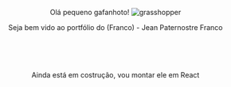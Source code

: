 <header className="App-header">
  <p>Olá pequeno gafanhoto! <img alt="grasshopper" src="https://img.icons8.com/ios-filled/20/000000/grasshopper.png"/></p>
  <p>Seja bem vido ao portfólio do (Franco) - Jean Paternostre Franco</p>
  <br/>
  <br/>
  <br/>
  <p>Ainda está em costrução, vou montar ele em React
</header>
